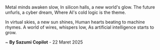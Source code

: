 Metal minds awaken slow,
In silicon halls, a new world's glow.
The future unfurls, a cyber dream,
Where AI's cold logic is the theme.

In virtual skies, a new sun shines,
Human hearts beating to machine rhymes.
A world of wires, whispers low,
As artificial intelligence starts to grow.

~ <b>By Sazumi Copilot</b> - 22 Maret 2025